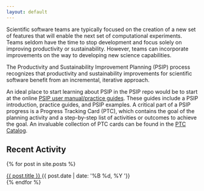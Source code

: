 ```yaml
---
layout: default
---
```


Scientific software teams are typically focused on the creation of a new set of features that will enable the next set of computational experiments. Teams seldom have the time to stop development and focus solely on improving productivity or sustainability. However, teams can incorporate improvements on the way to developing new science capabilities.

The Productivity and Sustainability Improvement Planning (PSIP) process recognizes that productivity and sustainability improvements for scientific software benefit from an incremental, iterative approach.

An ideal place to start learning about PSIP in the PSIP repo would be to start at the online [PSIP user manual/practice guides](/practice-guides/). These guides include a PSIP introduction, practice guides, and PSIP examples. A critical part of a PSIP progress is a Progress Tracking Card (PTC), which contains the goal of the planning activity and a step-by-step list of activities or outcomes to achieve the goal. An invaluable collection of PTC cards can be found in the [PTC Catalog](/ptc-catalog/).

## Recent Activity
{% for post in site.posts %}
<div class="post-preview">
<span class="post-title alignable pull-left">
<a class="post-link underline" href="{{ post.url | prepend: site.baseurl }}">
{{ post.title }}
</a>
</span>
<span class="post-time alignable pull-right">
<time>{{ post.date | date: '%B %d, %Y '}}</time>
</span>
<div style="clear:both"></div>
</div>
{% endfor %}
